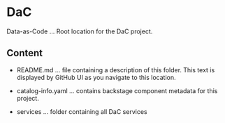 # DaC
Data-as-Code ... Root location for the DaC project.

## Content
- README.md ... file containing a description of this folder. This text is displayed by GitHub UI as you navigate to this location.
  
- catalog-info.yaml ... contains backstage component metadata for this project.
  
- services ... folder containing all DaC services 
